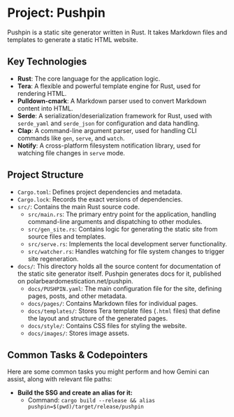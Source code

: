 # Project: Pushpin

Pushpin is a static site generator written in Rust. It takes Markdown files and templates to generate a static HTML website.

## Key Technologies

* **Rust**: The core language for the application logic.
* **Tera**: A flexible and powerful template engine for Rust, used for rendering HTML.
* **Pulldown-cmark**: A Markdown parser used to convert Markdown content into HTML.
* **Serde**: A serialization/deserialization framework for Rust, used with `serde_yaml` and `serde_json` for configuration and data handling.
* **Clap**: A command-line argument parser, used for handling CLI commands like `gen`, `serve`, and `watch`.
* **Notify**: A cross-platform filesystem notification library, used for watching file changes in `serve` mode.

## Project Structure

* `Cargo.toml`: Defines project dependencies and metadata.
* `Cargo.lock`: Records the exact versions of dependencies.
* `src/`: Contains the main Rust source code.
  * `src/main.rs`: The primary entry point for the application, handling command-line arguments and dispatching to other modules.
  * `src/gen_site.rs`: Contains logic for generating the static site from source files and templates.
  * `src/serve.rs`: Implements the local development server functionality.
  * `src/watcher.rs`: Handles watching for file system changes to trigger site regeneration.
* `docs/`: This directory holds all the source content for documentation of the static site generator itself. Pushpin generates docs for it, published on polarbeardomestication.net/pushpin.
  * `docs/PUSHPIN.yaml`: The main configuration file for the site, defining pages, posts, and other metadata.
  * `docs/pages/`: Contains Markdown files for individual pages.
  * `docs/templates/`: Stores Tera template files (`.html` files) that define the layout and structure of the generated pages.
  * `docs/style/`: Contains CSS files for styling the website.
  * `docs/images/`: Stores image assets.

## Common Tasks & Codepointers

Here are some common tasks you might perform and how Gemini can assist, along with relevant file paths:

* **Build the SSG and create an alias for it:**
  * Command: `cargo build --release && alias pushpin=$(pwd)/target/release/pushpin`
